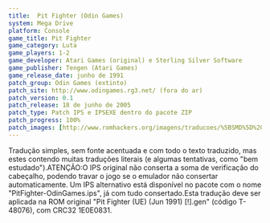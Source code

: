 ```yaml
---
title:  Pit Fighter (Odin Games)
system: Mega Drive
platform: Console
game_title: Pit Fighter
game_category: Luta
game_players: 1-2
game_developer: Atari Games (original) e Sterling Silver Software
game_publisher: Tengen (Atari Games)
game_release_date: junho de 1991
patch_group: Odin Games (extinto)
patch_site: http://www.odingames.rg3.net/ (fora do ar)
patch_version: 0.1
patch_release: 18 de junho de 2005
patch_type: Patch IPS e IPSEXE dentro do pacote ZIP
patch_progress: 100%
patch_images: [http://www.romhackers.org/imagens/traducoes/%5BSMD%5D%20Pit%20Fighter%20-%20Odin%20Games%20-%201.png,http://www.romhackers.org/imagens/traducoes/%5BSMD%5D%20Pit%20Fighter%20-%20Odin%20Games%20-%202.png,http://www.romhackers.org/imagens/traducoes/%5BSMD%5D%20Pit%20Fighter%20-%20Odin%20Games%20-%203.png]
---
```

Tradução simples, sem fonte acentuada e com todo o texto traduzido, mas estes contendo muitas traduções literais (e algumas tentativas, como "bem estudado").ATENÇÃO:O IPS original não conserta a soma de verificação do cabeçalho, podendo travar o jogo se o emulador não consertar automaticamente. Um IPS alternativo está disponível no pacote com o nome "PitFighter-OdinGames.ips", já com tudo consertado.Esta tradução deve ser aplicada na ROM original "Pit Fighter (UE) (Jun 1991) [!].gen" (código T-48076), com CRC32 1E0E0831.